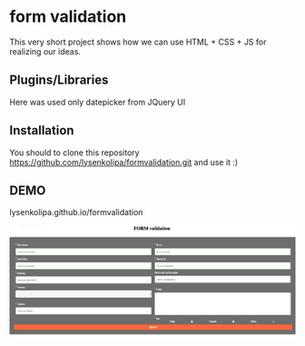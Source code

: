 # form validation
This very short project shows how we can use HTML + CSS + JS for realizing our ideas.

## Plugins/Libraries
Here was used only datepicker from JQuery UI

## Installation
You should to clone this repository https://github.com/lysenkolipa/formvalidation.git and use it :)

## DEMO

lysenkolipa.github.io/formvalidation

![alt text](https://github.com/lysenkolipa/formvalidation/blob/master/%D0%A1%D0%BD%D0%B8%D0%BC%D0%BE%D0%BA%20%D1%8D%D0%BA%D1%80%D0%B0%D0%BD%D0%B0%202018-07-12%20%D0%B2%2016.08.14.png)
